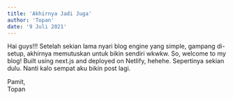 ```yaml
---
title: 'Akhirnya Jadi Juga'
author: 'Topan'
date: '9 Juli 2021'
---
```

Hai guys!!! Setelah sekian lama nyari blog engine yang simple, gampang di-setup, 
akhirnya memutuskan untuk bikin sendiri wkwkw. So, welcome to my blog! Built using next.js and deployed on Netlify, hehehe. Sepertinya sekian dulu. Nanti kalo sempat aku bikin post lagi.

Pamit,  
Topan
